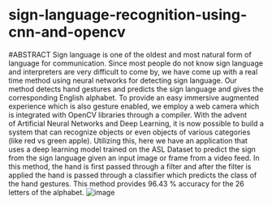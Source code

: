 # sign-language-recognition-using-cnn-and-opencv

#ABSTRACT
Sign language is one of the oldest and most natural form of language for communication. Since most people do not know sign language and interpreters are very difficult to come by, we have come up with a real time method using neural networks for detecting sign language. Our method detects hand gestures and predicts the sign language and gives the corresponding English alphabet.
To provide an easy immersive augmented experience which is also gesture enabled, we employ a web camera which is integrated with OpenCV libraries through a compiler.
With the advent of Artificial Neural Networks and Deep Learning, it is now possible to build a system that can recognize objects or even objects of various categories (like red vs green apple). Utilizing this, here we have an application that uses a deep learning model trained on the ASL Dataset to predict the sign from the sign language given an input image or frame from a video feed. 
In this method, the hand is first passed through a filter and after the filter is applied the hand is passed through a classifier which predicts the class of the hand gestures. This method provides 96.43 % accuracy for the 26 letters of the alphabet.
![image](https://user-images.githubusercontent.com/63534263/167432432-804beef7-778f-43fe-a2ad-8f4b7724ce31.png)
